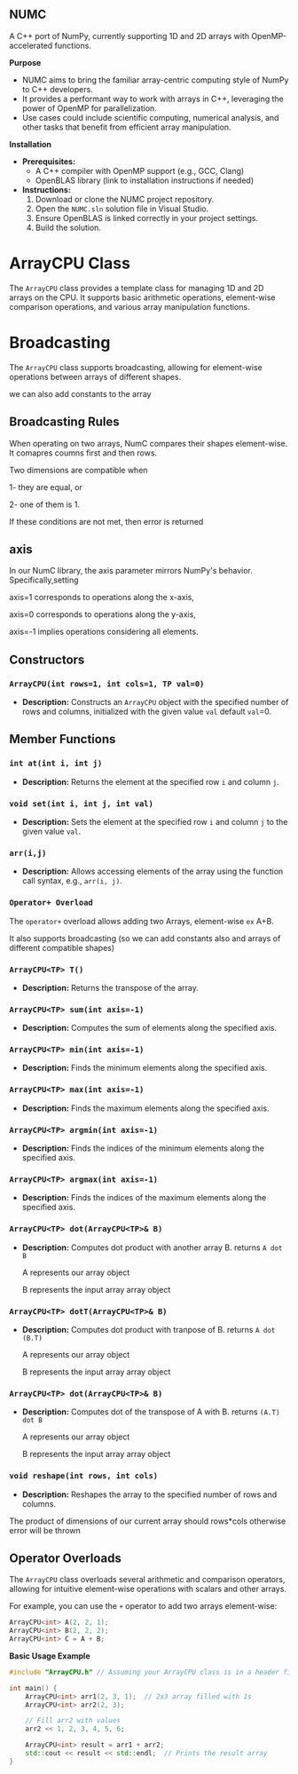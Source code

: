## NUMC

A C++ port of NumPy, currently supporting 1D and 2D arrays with OpenMP-accelerated functions.

**Purpose**

- NUMC aims to bring the familiar array-centric computing style of NumPy to C++ developers.
- It provides a performant way to work with arrays in C++, leveraging the power of OpenMP for parallelization.
- Use cases could include scientific computing, numerical analysis, and other tasks that benefit from efficient array manipulation.

**Installation**

- **Prerequisites:**
  - A C++ compiler with OpenMP support (e.g., GCC, Clang)
  - OpenBLAS library (link to installation instructions if needed)
- **Instructions:**
  1. Download or clone the NUMC project repository.
  2. Open the `NUMC.sln` solution file in Visual Studio.
  3. Ensure OpenBLAS is linked correctly in your project settings.
  4. Build the solution.

# ArrayCPU Class

The `ArrayCPU` class provides a template class for managing 1D and 2D arrays on the CPU. It supports basic arithmetic operations, element-wise comparison operations, and various array manipulation functions.

# Broadcasting

The `ArrayCPU` class supports broadcasting, allowing for element-wise operations between arrays of different shapes.

we can also add constants to the array

## Broadcasting Rules

When operating on two arrays, NumC compares their shapes element-wise. It comapres coumns first and then rows.

Two dimensions are compatible when

1- they are equal, or

2- one of them is 1.

If these conditions are not met, then error is returned

## axis

In our NumC library, the axis parameter mirrors NumPy's behavior.
Specifically,setting

axis=1 corresponds to operations along the x-axis,

axis=0 corresponds to operations along the y-axis,

axis=-1 implies operations considering all elements.

## Constructors

### `ArrayCPU(int rows=1, int cols=1, TP val=0)`

- **Description:** Constructs an `ArrayCPU` object with the specified number of rows and columns, initialized with the given value `val` default `val`=0.

## Member Functions

### `int at(int i, int j)`

- **Description:** Returns the element at the specified row `i` and column `j`.

### `void set(int i, int j, int val)`

- **Description:** Sets the element at the specified row `i` and column `j` to the given value `val`.

### `arr(i,j)`

- **Description:** Allows accessing elements of the array using the function call syntax, e.g., `arr(i, j)`.

### `Operator+ Overload`

The `operator+` overload allows adding two Arrays, element-wise `ex` A+B.

It also supports broadcasting (so we can add constants also and arrays of different compatible shapes)

### `ArrayCPU<TP> T()`

- **Description:** Returns the transpose of the array.

### `ArrayCPU<TP> sum(int axis=-1)`

- **Description:** Computes the sum of elements along the specified axis.

### `ArrayCPU<TP> min(int axis=-1)`

- **Description:** Finds the minimum elements along the specified axis.

### `ArrayCPU<TP> max(int axis=-1)`

- **Description:** Finds the maximum elements along the specified axis.

### `ArrayCPU<TP> argmin(int axis=-1)`

- **Description:** Finds the indices of the minimum elements along the specified axis.

### `ArrayCPU<TP> argmax(int axis=-1)`

- **Description:** Finds the indices of the maximum elements along the specified axis.

### `ArrayCPU<TP> dot(ArrayCPU<TP>& B)`

- **Description:** Computes dot product with another array B. returns `A dot B`

  A represents our array object

  B represents the input array array object

### `ArrayCPU<TP> dotT(ArrayCPU<TP>& B)`

- **Description:** Computes dot product with tranpose of B. returns `A dot (B.T)`

  A represents our array object

  B represents the input array array object

### `ArrayCPU<TP> dot(ArrayCPU<TP>& B)`

- **Description:** Computes dot of the transpose of A with B. returns `(A.T) dot B`

  A represents our array object

  B represents the input array array object

### `void reshape(int rows, int cols)`

- **Description:** Reshapes the array to the specified number of rows and columns.

The product of dimensions of our current array should rows\*cols otherwise error will be thrown

## Operator Overloads

The `ArrayCPU` class overloads several arithmetic and comparison operators, allowing for intuitive element-wise operations with scalars and other arrays.

For example, you can use the `+` operator to add two arrays element-wise:

```cpp
ArrayCPU<int> A(2, 2, 1);
ArrayCPU<int> B(2, 2, 2);
ArrayCPU<int> C = A + B;
```

**Basic Usage Example**

```c++
#include "ArrayCPU.h" // Assuming your ArrayCPU class is in a header file

int main() {
    ArrayCPU<int> arr1(2, 3, 1);  // 2x3 array filled with 1s
    ArrayCPU<int> arr2(2, 3);

    // Fill arr2 with values
    arr2 << 1, 2, 3, 4, 5, 6;

    ArrayCPU<int> result = arr1 + arr2;
    std::cout << result << std::endl;  // Prints the result array
}
```
